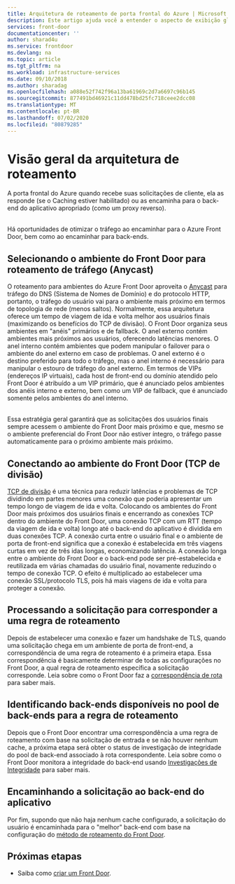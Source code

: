 ```yaml
---
title: Arquitetura de roteamento de porta frontal do Azure | Microsoft Docs
description: Este artigo ajuda você a entender o aspecto de exibição global da arquitetura do Front Door.
services: front-door
documentationcenter: ''
author: sharad4u
ms.service: frontdoor
ms.devlang: na
ms.topic: article
ms.tgt_pltfrm: na
ms.workload: infrastructure-services
ms.date: 09/10/2018
ms.author: sharadag
ms.openlocfilehash: a088e52f742f96a13ba61969c2d7a6697c96b145
ms.sourcegitcommit: 877491bd46921c11dd478bd25fc718ceee2dcc08
ms.translationtype: MT
ms.contentlocale: pt-BR
ms.lasthandoff: 07/02/2020
ms.locfileid: "80879285"
---
```

# <a name="routing-architecture-overview"></a>Visão geral da arquitetura de roteamento

A porta frontal do Azure quando recebe suas solicitações de cliente, ela as responde (se o Caching estiver habilitado) ou as encaminha para o back-end do aplicativo apropriado (como um proxy reverso).

</br>Há oportunidades de otimizar o tráfego ao encaminhar para o Azure Front Door, bem como ao encaminhar para back-ends.

## <a name="selecting-the-front-door-environment-for-traffic-routing-anycast"></a><a name = "anycast"></a>Selecionando o ambiente do Front Door para roteamento de tráfego (Anycast)

O roteamento para ambientes do Azure Front Door aproveita o [Anycast](https://en.wikipedia.org/wiki/Anycast) para tráfego do DNS (Sistema de Nomes de Domínio) e do protocolo HTTP, portanto, o tráfego do usuário vai para o ambiente mais próximo em termos de topologia de rede (menos saltos). Normalmente, essa arquitetura oferece um tempo de viagem de ida e volta melhor aos usuários finais (maximizando os benefícios do TCP de divisão). O Front Door organiza seus ambientes em "anéis" primários e de fallback.  O anel externo contém ambientes mais próximos aos usuários, oferecendo latências menores.  O anel interno contém ambientes que podem manipular o failover para o ambiente do anel externo em caso de problemas. O anel externo é o destino preferido para todo o tráfego, mas o anel interno é necessário para manipular o estouro de tráfego do anel externo. Em termos de VIPs (endereços IP virtuais), cada host de front-end ou domínio atendido pelo Front Door é atribuído a um VIP primário, que é anunciado pelos ambientes dos anéis interno e externo, bem como um VIP de fallback, que é anunciado somente pelos ambientes do anel interno. 

</br>Essa estratégia geral garantirá que as solicitações dos usuários finais sempre acessem o ambiente do Front Door mais próximo e que, mesmo se o ambiente preferencial do Front Door não estiver íntegro, o tráfego passe automaticamente para o próximo ambiente mais próximo.

## <a name="connecting-to-front-door-environment-split-tcp"></a><a name = "splittcp"></a>Conectando ao ambiente do Front Door (TCP de divisão)

[TCP de divisão](https://en.wikipedia.org/wiki/Performance-enhancing_proxy) é uma técnica para reduzir latências e problemas de TCP dividindo em partes menores uma conexão que poderia apresentar um tempo longo de viagem de ida e volta.  Colocando os ambientes do Front Door mais próximos dos usuários finais e encerrando as conexões TCP dentro do ambiente do Front Door, uma conexão TCP com um RTT (tempo da viagem de ida e volta) longo até o back-end do aplicativo é dividida em duas conexões TCP. A conexão curta entre o usuário final e o ambiente de porta de front-end significa que a conexão é estabelecida em três viagens curtas em vez de três idas longas, economizando latência.  A conexão longa entre o ambiente do Front Door e o back-end pode ser pré-estabelecida e reutilizada em várias chamadas do usuário final, novamente reduzindo o tempo de conexão TCP.  O efeito é multiplicado ao estabelecer uma conexão SSL/protocolo TLS, pois há mais viagens de ida e volta para proteger a conexão.

## <a name="processing-request-to-match-a-routing-rule"></a>Processando a solicitação para corresponder a uma regra de roteamento
Depois de estabelecer uma conexão e fazer um handshake de TLS, quando uma solicitação chega em um ambiente de porta de front-end, a correspondência de uma regra de roteamento é a primeira etapa. Essa correspondência é basicamente determinar de todas as configurações no Front Door, a qual regra de roteamento específica a solicitação corresponde. Leia sobre como o Front Door faz a [correspondência de rota](front-door-route-matching.md) para saber mais.

## <a name="identifying-available-backends-in-the-backend-pool-for-the-routing-rule"></a>Identificando back-ends disponíveis no pool de back-ends para a regra de roteamento
Depois que o Front Door encontrar uma correspondência a uma regra de roteamento com base na solicitação de entrada e se não houver nenhum cache, a próxima etapa será obter o status de investigação de integridade do pool de back-end associado à rota correspondente. Leia sobre como o Front Door monitora a integridade do back-end usando [Investigações de Integridade](front-door-health-probes.md) para saber mais.

## <a name="forwarding-the-request-to-your-application-backend"></a>Encaminhando a solicitação ao back-end do aplicativo
Por fim, supondo que não haja nenhum cache configurado, a solicitação do usuário é encaminhada para o "melhor" back-end com base na configuração do [método de roteamento do Front Door](front-door-routing-methods.md).

## <a name="next-steps"></a>Próximas etapas

- Saiba como [criar um Front Door](quickstart-create-front-door.md).
